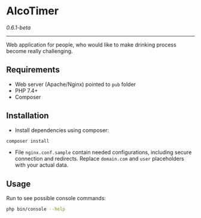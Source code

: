 # AlcoTimer

*0.6.1-beta*

---

Web application for people, who would like to make drinking process become really challenging.

## Requirements

* Web server (Apache/Nginx) pointed to `pub` folder
* PHP 7.4+
* Composer

## Installation

* Install dependencies using composer:

```bash
composer install
```

* File `nginx.conf.sample` contain needed configurations, including secure connection and redirects. Replace `domain.com` and `user` placeholders with your actual data.

## Usage

Run to see possible console commands:

```bash
php bin/console --help
```
